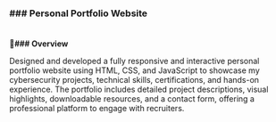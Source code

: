 
### ### Personal Portfolio Website<br><br>

<b>📌### Overview </b>

Designed and developed a fully responsive and interactive personal portfolio website using HTML, CSS, and JavaScript to showcase my cybersecurity projects, technical skills, certifications, and hands-on experience. The portfolio includes detailed project descriptions, visual highlights, downloadable resources, and a contact form, offering a professional platform to engage with recruiters.
